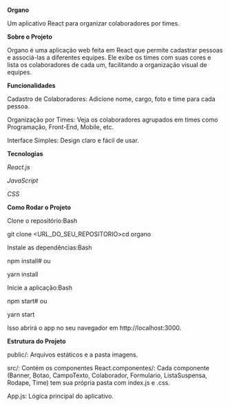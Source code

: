 **Organo**

Um aplicativo React para organizar colaboradores por times.

**Sobre o Projeto**

Organo é uma aplicação web feita em React que permite cadastrar pessoas e associá-las a diferentes equipes. Ele exibe os times com suas cores e lista os colaboradores de cada um, facilitando a organização visual de equipes.

**Funcionalidades**

Cadastro de Colaboradores: Adicione nome, cargo, foto e time para cada pessoa.

Organização por Times: Veja os colaboradores agrupados em times como Programação, Front-End, Mobile, etc.

Interface Simples: Design claro e fácil de usar.

**Tecnologias**

*React.js*

*JavaScript*

*CSS*

**Como Rodar o Projeto**

Clone o repositório:Bash

git clone <URL_DO_SEU_REPOSITORIO>cd organo

Instale as dependências:Bash

npm install# ou

yarn install

Inicie a aplicação:Bash


npm start# ou

yarn start



Isso abrirá o app no seu navegador em http://localhost:3000.

**Estrutura do Projeto**

public/: Arquivos estáticos e a pasta imagens.

src/: Contém os componentes React.componentes/: Cada componente (Banner, Botao, CampoTexto, Colaborador, Formulario, ListaSuspensa, Rodape, Time) tem sua própria pasta com index.js e .css.

App.js: Lógica principal do aplicativo.
